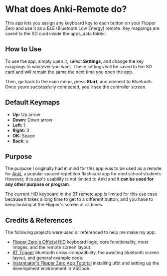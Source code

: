 # What does Anki-Remote do?

This app lets you assign any keyboard key to each button on your Flipper Zero and use it as a BLE (Bluetooth Low Energy) remote. Key mappings are saved to the SD card inside the apps_data folder.

## How to Use

To use the app, simply open it, select **Settings**, and change the key mappings to whatever you want. These settings will be saved to the SD card and will remain the same the next time you open the app.

Then, go back to the main menu, press **Start**, and connect to Bluetooth. Once youre successfully connected, you'll see the controller screen.

## Default Keymaps

- **Up:** Up arrow
- **Down:** Down arrow
- **Left:** 1 
- **Right:** 3 
- **OK:** Space
- **Back:** u

## Purpose

The purpose I originally had in mind for this app was to be used as a remote for [Anki](https://apps.ankiweb.net/), a popular spaced repetition flashcard app for med school students. However, this app's usability is not limited to Anki and it **can be used for any other purpose or program**.

The current HID keyboard in the BT remote app is limited for this use case because it takes a long time to get to a different button, and you have to keep looking at the Flipper's screen at all times.

## Credits & References

The following projects were used or referenced to help me make my app:
- [Flipper Zero's Official HID](https://github.com/flipperdevices/flipperzero-firmware/tree/dev/applications/system/hid_app) keyboard logic, core functionality, most images, and the remote screen layout.
- [BT Trigger](https://github.com/xMasterX/all-the-plugins/tree/dev/apps_source_code/bluetooth-trigger) bluetooth cross-compatibility, the awaiting bluetooth screen layout, and general example code.
- [Instantiator's Flipper Zero App Tutorial](https://instantiator.dev/post/flipper-zero-app-tutorial-01/) installing ufbt and setting up the development environment in VSCode.
